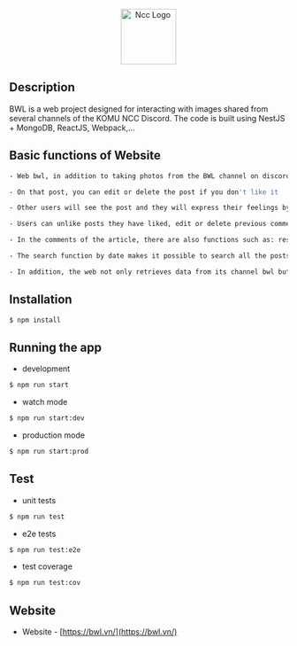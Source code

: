 <p align="center">
  <a href="http://bwl.vn/" target="blank"><img src="https://bwl.vn/assets/img/logo.png" width="100" height="100" alt="Ncc Logo" /></a>
</p>

## Description

BWL is a web project designed for interacting with images shared from several channels of the KOMU NCC Discord. The code is built using NestJS + MongoDB, ReactJS, Webpack,...

## Basic functions of Website

```bash
- Web bwl, in addition to taking photos from the BWL channel on discord, users can post images directly on the web, helping you quickly share the moments you want
```
```bash
- On that post, you can edit or delete the post if you don't like it
```
```bash
- Other users will see the post and they will express their feelings by: liking and commenting on the post and all those interactions will notify you about the account.
```
```bash
- Users can unlike posts they have liked, edit or delete previous comments, and they can also see specifically which users have reacted or liked the post.
```
```bash
- In the comments of the article, there are also functions such as: responding to comments, liking and disliking commen, pinning comments to help you freely express your feelings.
```
```bash
- The search function by date makes it possible to search all the posts in a period of time and search by user helps you find all the posts of that user.
```
```bash
- In addition, the web not only retrieves data from its channel bwl but also from wibu and nccgaming channels and has similar functions.
```

## Installation

```bash
$ npm install
```

## Running the app

- development
```bash
$ npm run start
```

- watch mode
```bash
$ npm run start:dev
```

- production mode
```bash
$ npm run start:prod
```

## Test

- unit tests
```bash
$ npm run test
```

- e2e tests
```bash
$ npm run test:e2e
```

- test coverage
```bash
$ npm run test:cov
```

## Website

- Website - [https://bwl.vn/](https://bwl.vn/)
